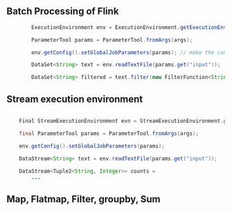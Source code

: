

## Batch Processing of Flink        

```java
        ExecutionEnvironment env = ExecutionEnvironment.getExecutionEnvironment();

        ParameterTool params = ParameterTool.fromArgs(args);

        env.getConfig().setGlobalJobParameters(params); // make the configure available to all the cluster nodes

        DataSet<String> text = env.readTextFile(params.get("input"));

        DataSet<String> filtered = text.filter(new FilterFunction<String>()
```

## Stream execution environment   

```java

    Final StreamExecutionEnvironment evn = StreamExecutionEnvironment.getExecutionEnvironment();

    final ParameterTool params = ParameterTool.fromArgs(args);

    env.getConfig().setGlobalJobParameters(params);

    DataStream<String> text = env.readTextFile(params.get("input"));

    DataStream<Tuple2<String, Integer>> counts = 
        ...
```

## Map, Flatmap, Filter, groupby, Sum    




